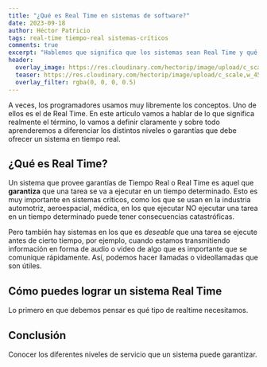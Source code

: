 ```yaml
---
title: "¿Qué es Real Time en sistemas de software?"
date: 2023-09-18
author: Héctor Patricio
tags: real-time tiempo-real sistemas-críticos
comments: true
excerpt: "Hablemos que significa que los sistemas sean Real Time y qué principios puedes seguir para lograr que tu sistema lo sea."
header:
  overlay_image: https://res.cloudinary.com/hectorip/image/upload/c_scale,w_1450/v1696829214/nathan-dumlao-LPRrEJU2GbQ-unsplash_cmhwgx.jpg
  teaser: https://res.cloudinary.com/hectorip/image/upload/c_scale,w_450/v1696829214/nathan-dumlao-LPRrEJU2GbQ-unsplash_cmhwgx.jpg
  overlay_filter: rgba(0, 0, 0, 0.5)
---
```


A veces, los programadores usamos muy libremente los conceptos. Uno de ellos es el de Real Time. En este artículo vamos a hablar de lo que significa realmente el término, lo vamos a definir claramente y sobre todo aprenderemos a diferenciar los distintos niveles o garantías que debe ofrecer un sistema en tiempo real.

## ¿Qué es Real Time?

Un sistema que provee garantías de Tiempo Real o Real Time es aquel que **garantiza** que una tarea se va a ejecutar en un tiempo determinado. Esto es muy importante en sistemas críticos, como los que se usan en la industria automotriz, aeroespacial, médica, en los que ejecutar NO ejecutar una tarea en un tiempo determinado puede tener consecuencias catastróficas.

Pero también hay sistemas en los que es _deseable_ que una tarea se ejecute antes de cierto tiempo, por ejemplo, cuando estamos transmitiendo información en forma de audio o video de algo que es importante que se comunique rápidamente. Así, podemos hacer llamadas o videollamadas que son útiles.

## Cómo puedes lograr un sistema Real Time

Lo primero en que debemos pensar es qué tipo de realtime necesitamos.

## Conclusión

Conocer los diferentes niveles de servicio que un sistema puede garantizar.
